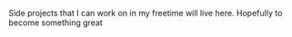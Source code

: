 Side projects that I can work on in my freetime will live here. Hopefully to become something great
